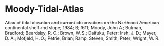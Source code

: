 # Moody-Tidal-Atlas
Atlas of tidal elevation and current observations on the Northeast American continental shelf and slope; 1984; B; 1611; Moody, John A.; Butman, Bradford; Beardsley, R. C.; Brown, W. S.; Daifuku, Peter; Irish, J. D.; Mayer, D. A.; Mofjeld, H. O.; Petrie, Brian; Ramp, Steven; Smith, Peter; Wright, W. R.